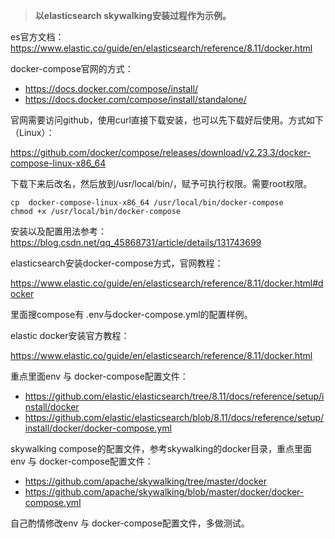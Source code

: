 > **以elasticsearch skywalking安装过程作为示例。**

es官方文档：https://www.elastic.co/guide/en/elasticsearch/reference/8.11/docker.html

docker-compose官网的方式：
- https://docs.docker.com/compose/install/
- https://docs.docker.com/compose/install/standalone/

官网需要访问github，使用curl直接下载安装，也可以先下载好后使用。方式如下（Linux）：

https://github.com/docker/compose/releases/download/v2.23.3/docker-compose-linux-x86_64

下载下来后改名，然后放到/usr/local/bin/，赋予可执行权限。需要root权限。
```
cp  docker-compose-linux-x86_64 /usr/local/bin/docker-compose
chmod +x /usr/local/bin/docker-compose
```

安装以及配置用法参考：https://blog.csdn.net/qq_45868731/article/details/131743699

elasticsearch安装docker-compose方式，官网教程：

https://www.elastic.co/guide/en/elasticsearch/reference/8.11/docker.html#docker

里面搜compose有 .env与docker-compose.yml的配置样例。

elastic docker安装官方教程：

https://www.elastic.co/guide/en/elasticsearch/reference/8.11/docker.html

重点里面env 与 docker-compose配置文件：
- https://github.com/elastic/elasticsearch/tree/8.11/docs/reference/setup/install/docker
- https://github.com/elastic/elasticsearch/blob/8.11/docs/reference/setup/install/docker/docker-compose.yml

skywalking compose的配置文件，参考skywalking的docker目录，重点里面env 与 docker-compose配置文件：
- https://github.com/apache/skywalking/tree/master/docker
- https://github.com/apache/skywalking/blob/master/docker/docker-compose.yml

自己酌情修改env 与 docker-compose配置文件，多做测试。
